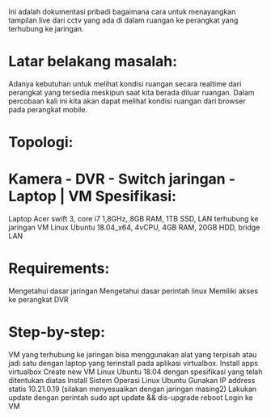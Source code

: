 Ini adalah dokumentasi pribadi bagaimana cara untuk menayangkan tampilan live dari cctv yang ada di dalam ruangan ke perangkat yang terhubung ke jaringan.

Latar belakang masalah:
==
Adanya kebutuhan untuk melihat kondisi ruangan secara realtime dari perangkat yang tersedia meskipun saat kita berada diluar ruangan. Dalam percobaan kali ini kita akan dapat melihat kondisi ruangan dari browser pada perangkat mobile.

Topologi:
==
Kamera - DVR - Switch jaringan - Laptop
                   |
                  VM
Spesifikasi:
==
Laptop Acer swift 3, core i7 1,8GHz, 8GB RAM, 1TB SSD, LAN terhubung ke jaringan
VM Linux Ubuntu 18.04_x64, 4vCPU, 4GB RAM, 20GB HDD, bridge LAN

Requirements:
==
Mengetahui dasar jaringan
Mengetahui dasar perintah linux
Memiliki akses ke perangkat DVR

Step-by-step:
==
VM yang terhubung ke jaringan bisa menggunakan alat yang terpisah atau jadi satu dengan laptop yang terinstall pada aplikasi virtualbox.
Install apps virtualbox
Create new VM Linux Ubuntu 18.04 dengan spesifikasi yang telah ditentukan diatas
Install Sistem Operasi Linux Ubuntu
Gunakan IP address statis 10.21.0.19 (silakan menyesuaikan dengan jaringan masing2)
Lakukan update dengan perintah sudo apt update && dis-upgrade
reboot
Login ke VM
